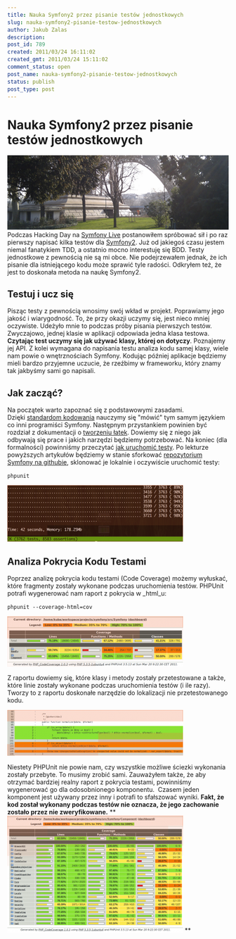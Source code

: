 ```yaml
---
title: Nauka Symfony2 przez pisanie testów jednostkowych
slug: nauka-symfony2-pisanie-testow-jednostkowych
author: Jakub Zalas
description: 
post_id: 789
created: 2011/03/24 16:11:02
created_gmt: 2011/03/24 15:11:02
comment_status: open
post_name: nauka-symfony2-pisanie-testow-jednostkowych
status: publish
post_type: post
---
```


<!--Podczas Hacking Day na Symfony Live postanowiłem spróbować sił i po raz pierwszy napisać kilka testów dla Symfony2. Już od jakiegoś czasu jestem niemal fanatykiem TDD, a ostatnio mocno interestuję się BDD. Testy jednostkowe z pewnością nie są mi obce. Nie podejrzewałem jednak, że pisanie testów dla istniejącego kodu może sprawić tyle radości.

Odkryłem też, że testowanie jest doskonałą metodą na naukę Symfony2.-->

# Nauka Symfony2 przez pisanie testów jednostkowych

![](/uploads/wp/2011/03/unit-testing.png) Podczas Hacking Day na [Symfony Live](/symfony-live-2011) postanowiłem spróbować sił i po raz pierwszy napisać kilka testów dla [Symfony2](http://symfony.com). Już od jakiegoś czasu jestem niemal fanatykiem TDD, a ostatnio mocno interestuję się BDD. Testy jednostkowe z pewnością nie są mi obce. Nie podejrzewałem jednak, że ich pisanie dla istniejącego kodu może sprawić tyle radości. Odkryłem też, że jest to doskonała metoda na naukę Symfony2. 

## Testuj i ucz się

Pisząc testy z pewnością wnosimy swój wkład w projekt. Poprawiamy jego jakość i wiarygodność. To, że przy okazji uczymy się, jest nieco mniej oczywiste. Udeżyło mnie to podczas próby pisania pierwszych testów. Zwyczajowo, jednej klasie w aplikacji odpowiada jedna klasa testowa. **Czytając test uczymy się jak używać klasy, której on dotyczy**. Poznajemy jej API. Z kolei wymagana do napisania testu analiza kodu samej klasy, wiele nam powie o wnętrznościach Symfony. Kodując później aplikacje będziemy mieli bardzo przyjemne uczucie, że rzeźbimy w frameworku, który znamy tak jakbyśmy sami go napisali. 

## Jak zacząć?

Na początek warto zapoznać się z podstawowymi zasadami. Dzięki [standardom kodowania](http://symfony.com/doc/2.0/contributing/code/standards.html) nauczymy się "mówić" tym samym językiem co inni programiści Symfony. Następnym przystankiem powinien być rozdział z dokumentacji o [tworzeniu łatek](http://symfony.com/doc/2.0/contributing/code/patches.html). Dowiemy się z niego jak odbywają się prace i jakich narzędzi będziemy potrzebować. Na koniec (dla formalności) powinniśmy przeczytać [jak uruchomić testy](http://symfony.com/doc/2.0/contributing/code/tests.html). Po lekturze powyższych artykułów będziemy w stanie sforkować [repozytorium Symfony na githubie](http://github.com/symfony/symfony), sklonować je lokalnie i oczywiście uruchomić testy: 
    
    
    phpunit

![](/uploads/wp/2011/03/phpunit-output-400x128.png)

## Analiza Pokrycia Kodu Testami

Poprzez analizę pokrycia kodu testami (Code Coverage) możemy wyłuskać, które fragmenty zostały wykonane podczas uruchomienia testów. PHPUnit potrafi wygenerować nam raport z pokrycia w _html_u: 
    
    
    phpunit --coverage-html=cov

![](/uploads/wp/2011/03/symfony2-test-coverage-400x114.png)

Z raportu dowiemy się, które klasy i metody zostały przetestowane a także, które linie zostały wykonane podczas uruchomienia testów (i ile razy). Tworzy to z raportu doskonałe narzędzie do lokalizacji nie przetestowanego kodu. 

![](/uploads/wp/2011/03/symfony2-class-test-coverage-400x104.png)

Niestety PHPUnit nie powie nam, czy wszystkie możliwe ściezki wykonania zostały przebyte. To musimy zrobić sami. Zauważyłem także, że aby otrzymać bardziej realny raport z pokrycia testami, powinniśmy wygenerować go dla odosobnionego komponentu.  Czasem jeden komponent jest używany przez inny i potrafi to sfałszować wyniki. **Fakt, że kod został wykonany podczas testów nie oznacza, że jego zachowanie zostało przez nie zweryfikowane.** **![](/uploads/wp/2011/03/symfony2-components-test-coverage-400x266.png) **
